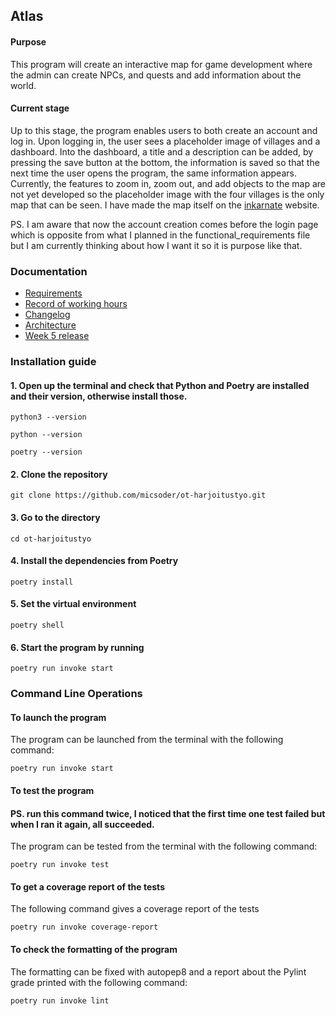 ## Atlas

#### Purpose
This program will create an interactive map for game development where the admin can create NPCs, and quests and add information about the world.

#### Current stage
Up to this stage, the program enables users to both create an account and log in. Upon logging in, the user sees a placeholder image of villages and a dashboard. Into the dashboard, a title and a description can be added, by pressing the save button at the bottom, the information is saved so that the next time the user opens the program, the same information appears. Currently, the features to zoom in, zoom out, and add objects to the map are not yet developed so the placeholder image with the four villages is the only map that can be seen. I have made the map itself on the [inkarnate](https://inkarnate.com/maps/) website.

PS.
I am aware that now the account creation comes before the login page which is opposite from what I planned in the functional_requirements file but I am currently thinking about how I want it so it is purpose like that.


### Documentation
- [Requirements](Documentation/functional_requirements.md)
- [Record of working hours](Documentation/working_hours_record.md)
- [Changelog](Documentation/changelog.md)
- [Architecture](Documentation/architecture.md)
- [Week 5 release](https://github.com/micsoder/ot-harjoitustyo/releases/tag/week5)

### Installation guide

#### 1. Open up the terminal and check that Python and Poetry are installed and their version, otherwise install those.
```
python3 --version
```
```
python --version
```
```
poetry --version
```

#### 2. Clone the repository
```
git clone https://github.com/micsoder/ot-harjoitustyo.git
```

#### 3. Go to the directory
```
cd ot-harjoitustyo
```

#### 4. Install the dependencies from Poetry
```
poetry install
```

#### 5. Set the virtual environment
```
poetry shell
```

#### 6. Start the program by running 
```
poetry run invoke start
```

### Command Line Operations

#### To launch the program
The program can be launched from the terminal with the following command:
```
poetry run invoke start
```

#### To test the program
#### PS. run this command twice, I noticed that the first time one test failed but when I ran it again, all succeeded.
The program can be tested from the terminal with the following command:
```
poetry run invoke test
```

#### To get a coverage report of the tests 
The following command gives a coverage report of the tests
```
poetry run invoke coverage-report
```

#### To check the formatting of the program
The formatting can be fixed with autopep8 and a report about the Pylint grade printed with the following command: 
```
poetry run invoke lint
```
